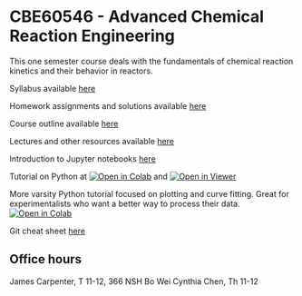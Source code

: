 # CBE60546 - Advanced Chemical Reaction Engineering

This one semester course deals with the fundamentals of chemical reaction kinetics and their behavior in reactors. 

Syllabus available [here](./CBE60546-syllabus.org)

Homework assignments and solutions available [here](./homework.org)

Course outline available [here](./Outline/CBE60546-outline.org)

Lectures and other resources available [here](./lectures.org)

Introduction to Jupyter notebooks [here](https://jupyter.org)

Tutorial on Python at [![Open in Colab](https://colab.research.google.com/assets/colab-badge.svg)](https://colab.research.google.com/github/wmfschneider/CHE30324/blob/master/Resources/Python_Tutorial.ipynb) and [![Open in Viewer](./Resources/nbviewer.svg)](https://nbviewer.jupyter.org/github/wmfschneider/CHE30324/blob/master/Resources/Python_Tutorial.ipynb)

More varsity Python tutorial focused on plotting and curve fitting. Great for experimentalists who want a better way to process their data. [![Open in Colab](https://colab.research.google.com/assets/colab-badge.svg)](https://colab.research.google.com/github/jtcrum/plotting_ws/blob/master/CBEGSO_plotting_workshop.ipynb)

Git cheat sheet [here](https://services.github.com/on-demand/downloads/github-git-cheat-sheet.pdf)

## Office hours
James Carpenter, T 11-12, 366 NSH
Bo Wei Cynthia Chen, Th 11-12

